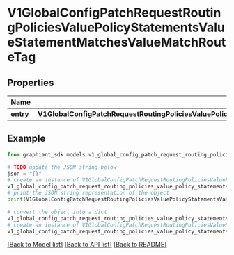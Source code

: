 # V1GlobalConfigPatchRequestRoutingPoliciesValuePolicyStatementsValueStatementMatchesValueMatchRouteTag


## Properties

Name | Type | Description | Notes
------------ | ------------- | ------------- | -------------
**entry** | [**V1GlobalConfigPatchRequestRoutingPoliciesValuePolicyStatementsValueStatementMatchesValueMatchRouteTagEntry**](V1GlobalConfigPatchRequestRoutingPoliciesValuePolicyStatementsValueStatementMatchesValueMatchRouteTagEntry.md) |  | [optional] 

## Example

```python
from graphiant_sdk.models.v1_global_config_patch_request_routing_policies_value_policy_statements_value_statement_matches_value_match_route_tag import V1GlobalConfigPatchRequestRoutingPoliciesValuePolicyStatementsValueStatementMatchesValueMatchRouteTag

# TODO update the JSON string below
json = "{}"
# create an instance of V1GlobalConfigPatchRequestRoutingPoliciesValuePolicyStatementsValueStatementMatchesValueMatchRouteTag from a JSON string
v1_global_config_patch_request_routing_policies_value_policy_statements_value_statement_matches_value_match_route_tag_instance = V1GlobalConfigPatchRequestRoutingPoliciesValuePolicyStatementsValueStatementMatchesValueMatchRouteTag.from_json(json)
# print the JSON string representation of the object
print(V1GlobalConfigPatchRequestRoutingPoliciesValuePolicyStatementsValueStatementMatchesValueMatchRouteTag.to_json())

# convert the object into a dict
v1_global_config_patch_request_routing_policies_value_policy_statements_value_statement_matches_value_match_route_tag_dict = v1_global_config_patch_request_routing_policies_value_policy_statements_value_statement_matches_value_match_route_tag_instance.to_dict()
# create an instance of V1GlobalConfigPatchRequestRoutingPoliciesValuePolicyStatementsValueStatementMatchesValueMatchRouteTag from a dict
v1_global_config_patch_request_routing_policies_value_policy_statements_value_statement_matches_value_match_route_tag_from_dict = V1GlobalConfigPatchRequestRoutingPoliciesValuePolicyStatementsValueStatementMatchesValueMatchRouteTag.from_dict(v1_global_config_patch_request_routing_policies_value_policy_statements_value_statement_matches_value_match_route_tag_dict)
```
[[Back to Model list]](../README.md#documentation-for-models) [[Back to API list]](../README.md#documentation-for-api-endpoints) [[Back to README]](../README.md)


